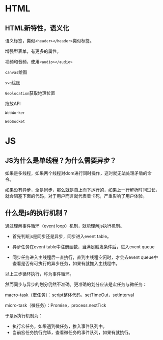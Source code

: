 # HTML

## HTML新特性，语义化

语义标签，类似`<header></header>`类似标签。

增强型表单，有更多的属性。

视频和音频，使用`<audio></audio>`

`canvas`绘图

`svg`绘图

`Geolocation`获取地理位置

拖放API

`WebWorker`

`WebSocket`

# JS

## JS为什么是单线程？为什么需要异步？

如果是多线程，如果两个线程对dom进行同时操作，这时就无法处理矛盾的命令。

如果没有异步，全是同步，那么就是自上而下运行的，如果上一行解析时间过长，就会阻塞下面的代码，对于用户而言就代表着卡死，严重影响了用户体验。

## 什么是js的执行机制？

通过理解事件循环（event loop）机制，就能理解js执行机制。

- 首先判断js是同步还是异步，同步进入event table。

- 异步任务在event table中注册函数，当满足触发条件后，进入event queue
- 同步任务进入主线程后一直执行，直到主线程空闲时，才会去event queue中查看是否有可执行的异步任务，如果有就推入主线程中。

以上三步循环执行，称为事件循环。

然而同步与异步的划分仍然不准确。更准确的划分应该是宏任务与微任务：

macro-task（宏任务）：script整体代码，setTimeOut，setInterval

micro-task（微任务）：Promise，process.nextTick

于是js执行机制为：

- 执行宏任务，如果遇到微任务，推入事件队列中。
- 当前宏任务执行完毕，查看微任务的事件队列，如果有就执行。
